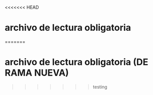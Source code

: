<<<<<<< HEAD
# archivo de lectura obligatoria
=======
# archivo de lectura obligatoria (DE RAMA NUEVA)
>>>>>>> testing
